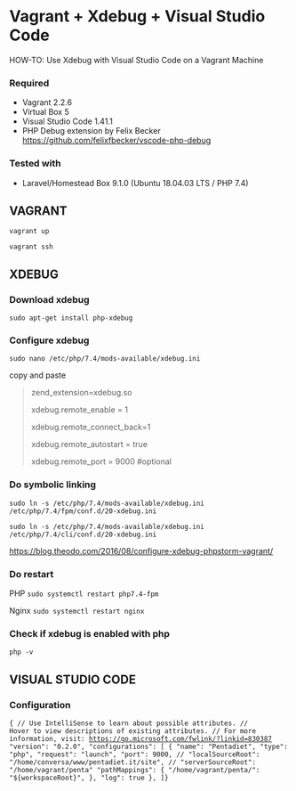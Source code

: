 # Vagrant + Xdebug + Visual Studio Code
HOW-TO: Use Xdebug with Visual Studio Code on a Vagrant Machine

### Required
- Vagrant 2.2.6
- Virtual Box 5
- Visual Studio Code 1.41.1
- PHP Debug extension by Felix Becker
  https://github.com/felixfbecker/vscode-php-debug

### Tested with 
- Laravel/Homestead Box 9.1.0 (Ubuntu 18.04.03 LTS / PHP 7.4)



## VAGRANT
<code>vagrant up</code>

<code>vagrant ssh</code>



## XDEBUG

### Download xdebug

<code>sudo apt-get install php-xdebug</code>

### Configure xdebug

<code>sudo nano /etc/php/7.4/mods-available/xdebug.ini</code>

copy and paste

<blockquote>

zend_extension=xdebug.so

xdebug.remote_enable = 1

xdebug.remote_connect_back=1

xdebug.remote_autostart = true

xdebug.remote_port = 9000 #optional

</blockquote>

### Do symbolic linking
<code>sudo ln -s /etc/php/7.4/mods-available/xdebug.ini /etc/php/7.4/fpm/conf.d/20-xdebug.ini</code>

<code>sudo ln -s /etc/php/7.4/mods-available/xdebug.ini /etc/php/7.4/cli/conf.d/20-xdebug.ini</code>

https://blog.theodo.com/2016/08/configure-xdebug-phpstorm-vagrant/

### Do restart
PHP
<code>sudo systemctl restart php7.4-fpm</code>

Nginx
<code>sudo systemctl restart nginx</code>

### Check if xdebug is enabled with php
<code>php -v</code>



## VISUAL STUDIO CODE

### Configuration
<code>{
    // Use IntelliSense to learn about possible attributes.
    // Hover to view descriptions of existing attributes.
    // For more information, visit: https://go.microsoft.com/fwlink/?linkid=830387
    "version": "0.2.0",
    "configurations": [
        {
            "name": "Pentadiet",
            "type": "php",
            "request": "launch",
            "port": 9000,
            // "localSourceRoot": "/home/conversa/www/pentadiet.it/site",
            // "serverSourceRoot": "/home/vagrant/penta"
            "pathMappings": {
                "/home/vagrant/penta/": "${workspaceRoot}",
            },
            "log": true
        },
    ]}  
 </code>

